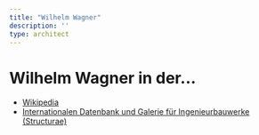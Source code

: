 ```yaml
---
title: "Wilhelm Wagner"
description: ''
type: architect
---
```


# Wilhelm Wagner in der...
* [Wikipedia](https://de.wikipedia.org/wiki/Wilhelm_Wagner_(Architekt))
* [Internationalen Datenbank und Galerie für Ingenieurbauwerke (Structurae)](https://structurae.net/de/personen/wilhelm-wagner)
